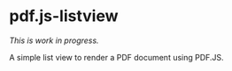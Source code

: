 pdf.js-listview
===============

*This is work in progress.*

A simple list view to render a PDF document using PDF.JS.
